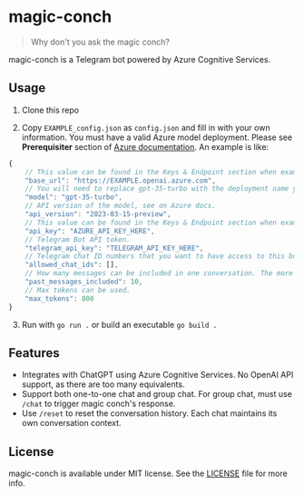 # magic-conch

> Why don't you ask the magic conch?

magic-conch is a Telegram bot powered by Azure Cognitive Services.

## Usage

1. Clone this repo

2. Copy `EXAMPLE_config.json` as `config.json` and fill in with your own information. You must have a valid Azure model deployment. Please see __Prerequisiter__ section of [Azure documentation](https://learn.microsoft.com/en-us/azure/cognitive-services/openai/chatgpt-quickstart?tabs=command-line&pivots=rest-api). An example is like:

```js
{
    // This value can be found in the Keys & Endpoint section when examining your resource from the Azure portal. Alternatively, you can find the value in the Azure OpenAI Studio > Playground > Code View
    "base_url": "https://EXAMPLE.openai.azure.com",
    // You will need to replace gpt-35-turbo with the deployment name you chose when you deployed the ChatGPT or GPT-4 models.
    "model": "gpt-35-turbo",
    // API version of the model, see on Azure docs.
    "api_version": "2023-03-15-preview",
    // This value can be found in the Keys & Endpoint section when examining your resource from the Azure portal. You can use either KEY1 or KEY2.
    "api_key": "AZURE_API_KEY_HERE",
    // Telegram Bot API token.
    "telegram_api_key": "TELEGRAM_API_KEY_HERE",
    // Telegram chat ID numbers that you want to have access to this bot. Left empty ([]) if you don't want any limitation.
    "allowed_chat_ids": [],
    // How many messages can be included in one conversation. The more messages included, the better ChatGPT unders the context, however also more tokens it consumes.
    "past_messages_included": 10,
    // Max tokens can be used.
    "max_tokens": 800
}
```

3. Run with `go run .` or build an executable `go build .`

## Features

- Integrates with ChatGPT using Azure Cognitive Services. No OpenAI API support, as there are too many equivalents.
- Support both one-to-one chat and group chat. For group chat, must use `/chat` to trigger magic conch's response.
- Use `/reset` to reset the conversation history. Each chat maintains its own conversation context.

## License

magic-conch is available under MIT license. See the [LICENSE](LICENSE) file for more info.
